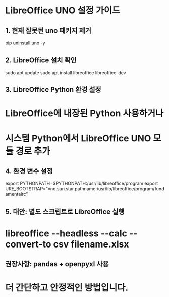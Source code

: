 # LibreOffice UNO 설정 가이드

## 1. 현재 잘못된 uno 패키지 제거
pip uninstall uno -y

## 2. LibreOffice 설치 확인
sudo apt update
sudo apt install libreoffice libreoffice-dev

## 3. LibreOffice Python 환경 설정
# LibreOffice에 내장된 Python 사용하거나
# 시스템 Python에서 LibreOffice UNO 모듈 경로 추가

## 4. 환경 변수 설정
export PYTHONPATH=$PYTHONPATH:/usr/lib/libreoffice/program
export URE_BOOTSTRAP="vnd.sun.star.pathname:/usr/lib/libreoffice/program/fundamentalrc"

## 5. 대안: 별도 스크립트로 LibreOffice 실행
# libreoffice --headless --calc --convert-to csv filename.xlsx

## 권장사항: pandas + openpyxl 사용
# 더 간단하고 안정적인 방법입니다.